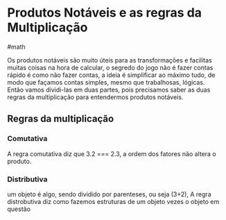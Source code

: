 # Produtos Notáveis e as regras da Multiplicação
#math 

Os produtos notáveis são muito úteis para as transformações e facilitas muitas coisas na hora de calcular, o segredo do jogo não é fazer contas rápido é como não fazer contas, a ideia é simplificar ao máximo tudo, de modo que façamos contas simples, mesmo que trabalhosas, lógicas.  
Então vamos dividi-las em duas partes, pois precisamos saber as duas regras da multiplicação para entendermos produtos notáveis.

## Regras da multiplicação 

### Comutativa
A regra comutativa diz que 3.2 === 2.3, a ordem dos fatores não altera o produto.

### Distributiva

um objeto é algo, sendo dividido por parenteses, ou seja (3+2),
A regra distrobutiva diz como fazemos estruturas de um objeto vezes o objeto em questão 


